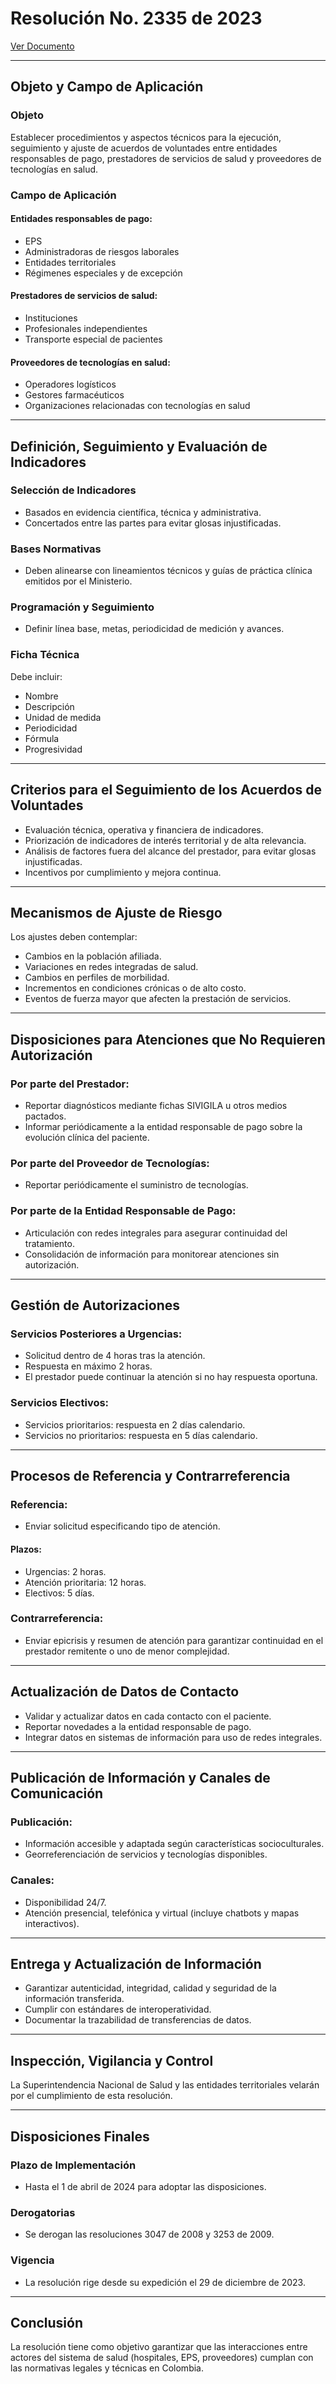 # Resolución No. 2335 de 2023
[Ver Documento](https://www.minsalud.gov.co/Normatividad_Nuevo/Resoluci%C3%B3n%20No%202335%20de%202023.pdf)

---

## Objeto y Campo de Aplicación

### Objeto
Establecer procedimientos y aspectos técnicos para la ejecución, seguimiento y ajuste de acuerdos de voluntades entre entidades responsables de pago, prestadores de servicios de salud y proveedores de tecnologías en salud.

### Campo de Aplicación

#### Entidades responsables de pago:
- EPS
- Administradoras de riesgos laborales
- Entidades territoriales
- Régimenes especiales y de excepción

#### Prestadores de servicios de salud:
- Instituciones
- Profesionales independientes
- Transporte especial de pacientes

#### Proveedores de tecnologías en salud:
- Operadores logísticos
- Gestores farmacéuticos
- Organizaciones relacionadas con tecnologías en salud

---

## Definición, Seguimiento y Evaluación de Indicadores

### Selección de Indicadores
- Basados en evidencia científica, técnica y administrativa.
- Concertados entre las partes para evitar glosas injustificadas.

### Bases Normativas
- Deben alinearse con lineamientos técnicos y guías de práctica clínica emitidos por el Ministerio.

### Programación y Seguimiento
- Definir línea base, metas, periodicidad de medición y avances.

### Ficha Técnica
Debe incluir:
- Nombre
- Descripción
- Unidad de medida
- Periodicidad
- Fórmula
- Progresividad

---

## Criterios para el Seguimiento de los Acuerdos de Voluntades

- Evaluación técnica, operativa y financiera de indicadores.
- Priorización de indicadores de interés territorial y de alta relevancia.
- Análisis de factores fuera del alcance del prestador, para evitar glosas injustificadas.
- Incentivos por cumplimiento y mejora continua.

---

## Mecanismos de Ajuste de Riesgo

Los ajustes deben contemplar:
- Cambios en la población afiliada.
- Variaciones en redes integradas de salud.
- Cambios en perfiles de morbilidad.
- Incrementos en condiciones crónicas o de alto costo.
- Eventos de fuerza mayor que afecten la prestación de servicios.

---

## Disposiciones para Atenciones que No Requieren Autorización

### Por parte del Prestador:
- Reportar diagnósticos mediante fichas SIVIGILA u otros medios pactados.
- Informar periódicamente a la entidad responsable de pago sobre la evolución clínica del paciente.

### Por parte del Proveedor de Tecnologías:
- Reportar periódicamente el suministro de tecnologías.

### Por parte de la Entidad Responsable de Pago:
- Articulación con redes integrales para asegurar continuidad del tratamiento.
- Consolidación de información para monitorear atenciones sin autorización.

---

## Gestión de Autorizaciones

### Servicios Posteriores a Urgencias:
- Solicitud dentro de 4 horas tras la atención.
- Respuesta en máximo 2 horas.
- El prestador puede continuar la atención si no hay respuesta oportuna.

### Servicios Electivos:
- Servicios prioritarios: respuesta en 2 días calendario.
- Servicios no prioritarios: respuesta en 5 días calendario.

---

## Procesos de Referencia y Contrarreferencia

### Referencia:
- Enviar solicitud especificando tipo de atención.

#### Plazos:
- Urgencias: 2 horas.
- Atención prioritaria: 12 horas.
- Electivos: 5 días.

### Contrarreferencia:
- Enviar epicrisis y resumen de atención para garantizar continuidad en el prestador remitente o uno de menor complejidad.

---

## Actualización de Datos de Contacto

- Validar y actualizar datos en cada contacto con el paciente.
- Reportar novedades a la entidad responsable de pago.
- Integrar datos en sistemas de información para uso de redes integrales.

---

## Publicación de Información y Canales de Comunicación

### Publicación:
- Información accesible y adaptada según características socioculturales.
- Georreferenciación de servicios y tecnologías disponibles.

### Canales:
- Disponibilidad 24/7.
- Atención presencial, telefónica y virtual (incluye chatbots y mapas interactivos).

---

## Entrega y Actualización de Información

- Garantizar autenticidad, integridad, calidad y seguridad de la información transferida.
- Cumplir con estándares de interoperatividad.
- Documentar la trazabilidad de transferencias de datos.

---

## Inspección, Vigilancia y Control

La Superintendencia Nacional de Salud y las entidades territoriales velarán por el cumplimiento de esta resolución.

---

## Disposiciones Finales

### Plazo de Implementación
- Hasta el 1 de abril de 2024 para adoptar las disposiciones.

### Derogatorias
- Se derogan las resoluciones 3047 de 2008 y 3253 de 2009.

### Vigencia
- La resolución rige desde su expedición el 29 de diciembre de 2023.

---

## Conclusión
La resolución tiene como objetivo garantizar que las interacciones entre actores del sistema de salud (hospitales, EPS, proveedores) cumplan con las normativas legales y técnicas en Colombia.
